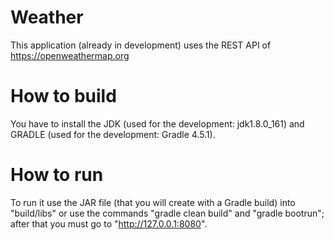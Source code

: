 Weather
=======

This application (already in development) uses the REST API of https://openweathermap.org

How to build
=======

You have to install the JDK (used for the development: jdk1.8.0_161) and GRADLE (used for the development: Gradle 4.5.1).

How to run
=======

To run it use the JAR file (that you will create with a Gradle build) into "build/libs" or use the commands "gradle clean build" and "gradle bootrun"; after that you must go to "http://127.0.0.1:8080".

